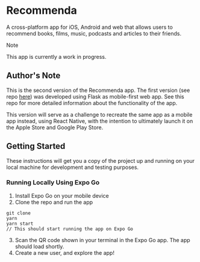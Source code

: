 # Recommenda

A cross-platform app for iOS, Android and web that allows users to recommend books, films, music, podcasts and articles to their friends.

> [!NOTE]  
> This app is currently a work in progress.

## Author's Note
This is the second version of the Recommenda app. The first version (see repo [here](https://github.com/clairesquires99/RecommendationApp)) was developed using Flask as mobile-first web app. See this repo for more detailed information about the functionality of the app.

This version will serve as a challenge to recreate the same app as a mobile app instead, using React Native, with the intention to ultimately launch it on the Apple Store and Google Play Store.

## Getting Started

These instructions will get you a copy of the project up and running on your local machine for development and testing purposes.

### Running Locally Using Expo Go
1. Install Expo Go on your mobile device
2. Clone the repo and run the app
```
git clone
yarn
yarn start
// This should start running the app on Expo Go
```

3. Scan the QR code shown in your terminal in the Expo Go app. The app should load shortly.
4. Create a new user, and explore the app!
